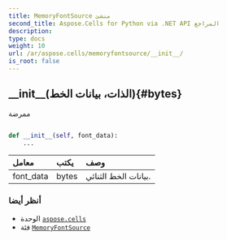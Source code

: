```yaml
---
title: MemoryFontSource منشئ
second_title: Aspose.Cells for Python via .NET API المراجع
description:
type: docs
weight: 10
url: /ar/aspose.cells/memoryfontsource/__init__/
is_root: false
---
```

##  \_\_init\_\_(الذات، بيانات الخط){#bytes}
ممرضة



```python

def __init__(self, font_data):
    ...
```


| معامل| يكتب| وصف|
| :- | :- | :- |
| font_data | bytes | بيانات الخط الثنائي.|



###  أنظر أيضا
* الوحدة [`aspose.cells`](../../)
* فئة [`MemoryFontSource`](/cells/python-net/ar/aspose.cells/memoryfontsource)
